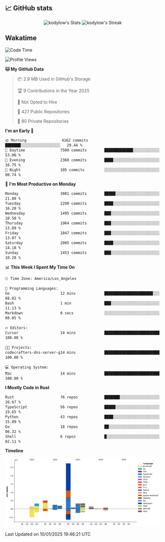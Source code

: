 ## 📈 GitHub stats
<!--START_SECTION:github-->
<div class="badges-githubstats">
  <p align="center">
    <img src="https://github-readme-stats.vercel.app/api?username=kodylow&theme=tokyonight&show_icons=true&hide_border=true&count_private=true" alt="kodylow's Stats" height="165">
    <img src="https://github-readme-streak-stats.herokuapp.com/?user=kodylow&theme=tokyonight&hide_border=true" alt="kodylow's Streak" height="165">
  </p>
</div>
<!--END_SECTION:github-->

## Wakatime 
<!--START_SECTION:waka-->
![Code Time](http://img.shields.io/badge/Code%20Time-1%2C292%20hrs%2052%20mins-blue)

![Profile Views](http://img.shields.io/badge/Profile%20Views-0-blue)

**🐱 My GitHub Data** 

> 📦 2.9 MB Used in GitHub's Storage 
 > 
> 🏆 9 Contributions in the Year 2025
 > 
> 🚫 Not Opted to Hire
 > 
> 📜 427 Public Repositories 
 > 
> 🔑 80 Private Repositories 
 > 
**I'm an Early 🐤** 

```text
🌞 Morning                4162 commits        ███████░░░░░░░░░░░░░░░░░░   29.44 % 
🌆 Daytime                7500 commits        █████████████░░░░░░░░░░░░   53.06 % 
🌃 Evening                2368 commits        ████░░░░░░░░░░░░░░░░░░░░░   16.75 % 
🌙 Night                  105 commits         ░░░░░░░░░░░░░░░░░░░░░░░░░   00.74 % 
```
📅 **I'm Most Productive on Monday** 

```text
Monday                   3081 commits        █████░░░░░░░░░░░░░░░░░░░░   21.80 % 
Tuesday                  2290 commits        ████░░░░░░░░░░░░░░░░░░░░░   16.20 % 
Wednesday                1495 commits        ███░░░░░░░░░░░░░░░░░░░░░░   10.58 % 
Thursday                 1964 commits        ███░░░░░░░░░░░░░░░░░░░░░░   13.89 % 
Friday                   1847 commits        ███░░░░░░░░░░░░░░░░░░░░░░   13.07 % 
Saturday                 2005 commits        ████░░░░░░░░░░░░░░░░░░░░░   14.18 % 
Sunday                   1453 commits        ███░░░░░░░░░░░░░░░░░░░░░░   10.28 % 
```


📊 **This Week I Spent My Time On** 

```text
🕑︎ Time Zone: America/Los_Angeles

💬 Programming Languages: 
Go                       12 mins             ██████████████████████░░░   88.82 % 
Bash                     1 min               ███░░░░░░░░░░░░░░░░░░░░░░   11.13 % 
Markdown                 0 secs              ░░░░░░░░░░░░░░░░░░░░░░░░░   00.05 % 

🔥 Editors: 
Cursor                   14 mins             █████████████████████████   100.00 % 

🐱‍💻 Projects: 
codecrafters-dns-server-g14 mins             █████████████████████████   100.00 % 

💻 Operating System: 
Mac                      14 mins             █████████████████████████   100.00 % 
```

**I Mostly Code in Rust** 

```text
Rust                     76 repos            ███████░░░░░░░░░░░░░░░░░░   26.67 % 
TypeScript               56 repos            █████░░░░░░░░░░░░░░░░░░░░   19.65 % 
Python                   43 repos            ████░░░░░░░░░░░░░░░░░░░░░   15.09 % 
Go                       18 repos            ██░░░░░░░░░░░░░░░░░░░░░░░   06.32 % 
Shell                    6 repos             █░░░░░░░░░░░░░░░░░░░░░░░░   02.11 % 
```



**Timeline**

![Lines of Code chart](https://raw.githubusercontent.com/Kodylow/Kodylow/master/assets/bar_graph.png)


 Last Updated on 10/01/2025 19:46:21 UTC
<!--END_SECTION:waka-->
